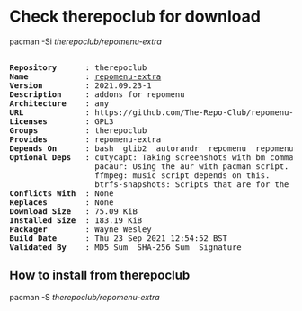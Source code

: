 # Check therepoclub for download

pacman -Si *therepoclub/repomenu-extra*

<div class="highlight"><pre class="highlight"><text>
<b>Repository</b>      : therepoclub
<b>Name</b>            : <a href="../../x86_64/repomenu-extra-2021.09.23-1-any.pkg.tar.zst">repomenu-extra</a>
<b>Version</b>         : 2021.09.23-1
<b>Description</b>     : addons for repomenu
<b>Architecture</b>    : any
<b>URL</b>             : https://github.com/The-Repo-Club/repomenu-extra
<b>Licenses</b>        : GPL3
<b>Groups</b>          : therepoclub
<b>Provides</b>        : repomenu-extra
<b>Depends On</b>      : bash  glib2  autorandr  repomenu  repomenu-schemas  networkmanager
<b>Optional Deps</b>   : cutycapt: Taking screenshots with bm command.
                  pacaur: Using the aur with pacman script.
                  ffmpeg: music script depends on this.
                  btrfs-snapshots: Scripts that are for the btrfs menu.
<b>Conflicts With</b>  : None
<b>Replaces</b>        : None
<b>Download Size</b>   : 75.09 KiB
<b>Installed Size</b>  : 183.19 KiB
<b>Packager</b>        : Wayne Wesley <wayne6324@gmail.com>
<b>Build Date</b>      : Thu 23 Sep 2021 12:54:52 BST
<b>Validated By</b>    : MD5 Sum  SHA-256 Sum  Signature
</text></pre></div>

## How to install from therepoclub

pacman -S *therepoclub/repomenu-extra*

